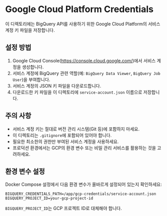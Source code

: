 # Google Cloud Platform Credentials

이 디렉토리에는 BigQuery API를 사용하기 위한 Google Cloud Platform의 서비스 계정 키 파일을 저장합니다.

## 설정 방법

1. Google Cloud Console(https://console.cloud.google.com/)에서 서비스 계정을 생성합니다.
2. 서비스 계정에 BigQuery 관련 역할(예: `BigQuery Data Viewer`, `BigQuery Job User`)을 부여합니다.
3. 서비스 계정의 JSON 키 파일을 다운로드합니다.
4. 다운로드한 키 파일을 이 디렉토리에 `service-account.json` 이름으로 저장합니다.

## 주의 사항

- 서비스 계정 키는 절대로 버전 관리 시스템(Git 등)에 포함하지 마세요.
- 이 디렉토리는 `.gitignore`에 포함되어 있어야 합니다.
- 필요한 최소한의 권한만 부여된 서비스 계정을 사용하세요.
- 프로덕션 환경에서는 GCP의 환경 변수 또는 비밀 관리 서비스를 활용하는 것을 고려하세요.

## 환경 변수 설정

Docker Compose 설정에서 다음 환경 변수가 올바르게 설정되어 있는지 확인하세요:

```
BIGQUERY_CREDENTIALS_PATH=/app/gcp-credentials/service-account.json
BIGQUERY_PROJECT_ID=your-gcp-project-id
```

`BIGQUERY_PROJECT_ID`는 GCP 프로젝트 ID로 대체해야 합니다.
